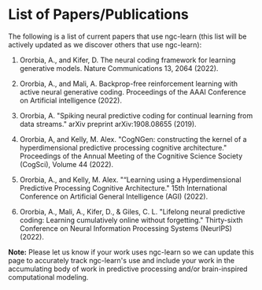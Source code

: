 # List of Papers/Publications

The following is a list of current papers that use ngc-learn (this list will be
actively updated as we discover others that use ngc-learn):

1. Ororbia, A., and Kifer, D. The neural coding framework for learning
generative models. Nature Communications 13, 2064 (2022).

2. Ororbia, A., and Mali, A. Backprop-free reinforcement learning with active
neural generative coding. Proceedings of the AAAI Conference on Artificial
intelligence (2022).

3. Ororbia, A. "Spiking neural predictive coding for continual learning
from data streams." arXiv preprint arXiv:1908.08655 (2019).

4. Ororbia, A, and Kelly, M. Alex. "CogNGen: constructing the kernel of
a hyperdimensional predictive processing cognitive architecture."
Proceedings of the Annual Meeting of the Cognitive Science Society (CogSci), Volume 44 (2022).

5. Ororbia, A., and Kelly, M. Alex. "“Learning using a Hyperdimensional Predictive Processing Cognitive
Architecture." 15th International Conference on Artificial General Intelligence (AGI) (2022).

6. Ororbia, A., Mali, A., Kifer, D., & Giles, C. L. "Lifelong neural predictive coding: Learning cumulatively online without 
forgetting." Thirty-sixth Conference on Neural Information Processing Systems (NeurIPS) (2022).

<b>Note:</b> Please let us know if your work uses ngc-learn so we can update this page to accurately track 
ngc-learn's use and include your work in the accumulating body of work in predictive processing 
and/or brain-inspired computational modeling.

